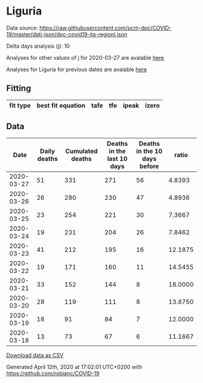 # Liguria

Data source: https://raw.githubusercontent.com/pcm-dpc/COVID-19/master/dati-json/dpc-covid19-ita-regioni.json

Delta days analysis (j): 10

Analyses for other values of j for 2020-03-27 are avalable [here](../2020-03-27/README.md)

Analyses for Liguria for previous dates are avalable [here](../README.md)

## Fitting 
|fit type|best fit equation|tafe|tfe|ipeak|izero|
|-------|-----|--------|------|---|---|

## Data
|Date|Daily deaths|Cumulated deaths|Deaths in the last 10 days|Deaths in the 10 days before|ratio|
|----|----------|-----------|-------|--------------------|-----|
|2020-03-27|51|331|271|56|4.8393|
|2020-03-26|26|280|230|47|4.8936|
|2020-03-25|23|254|221|30|7.3667|
|2020-03-24|19|231|204|26|7.8462|
|2020-03-23|41|212|195|16|12.1875|
|2020-03-22|19|171|160|11|14.5455|
|2020-03-21|33|152|144|8|18.0000|
|2020-03-20|28|119|111|8|13.8750|
|2020-03-19|18|91|84|7|12.0000|
|2020-03-18|13|73|67|6|11.1667|

[Download data as CSV](COVID-19_liguria_j10_2020-03-27.csv)

Generated April 12th, 2020 at 17:02:01 UTC+0200 with https://github.com/robianc/COVID-19

